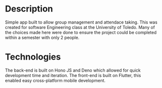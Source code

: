 # Description
Simple app built to allow group management and attendace taking.
This was created for software Engineering class at the University of
Toledo. Many of the choices made here were done to ensure the project
could be completed within a semester with only 2 people.

# Technologies
The back-end is built on Hono JS and Deno which allowed for quick
development time and iteration. The front-end is built on Flutter,
this enabled easy cross-platform mobile development.
